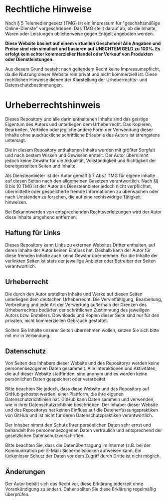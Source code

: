 # Rechtliche Hinweise

Nach § 5 Telemediengesetz (TMG) ist ein Impressum für "geschäftsmäßige Online-Dienste" vorgeschrieben. Das TMG stellt darauf ab, ob die Inhalte, Waren oder Leistungen üblicherweise gegen Entgelt angeboten werden.

**Diese Website basiert auf einem virtuellen Geschehen! Alle Angaben und Preise sind rein simuliert und basieren auf UNECHTEM GELD zu 100%. Es erfolgt kein echter kommerzieller Handel oder Verkauf von Produkten oder Dienstleistungen.**

Aus diesem Grund besteht nach geltendem Recht keine Impressumspflicht, da die Nutzung dieser Website rein privat und nicht kommerziell ist. Diese rechtlichen Hinweise dienen der Klarstellung der Urheberrechts- und Datenschutzbestimmungen.

# Urheberrechtshinweis

Dieses Repository und alle darin enthaltenen Inhalte sind das geistige Eigentum des Autors und unterliegen dem Urheberrecht. Das Kopieren, Bearbeiten, Verteilen oder jegliche andere Form der Verwendung dieser Inhalte ohne ausdrückliche schriftliche Erlaubnis des Autors ist strengstens untersagt.

Die in diesem Repository enthaltenen Inhalte wurden mit größter Sorgfalt und nach bestem Wissen und Gewissen erstellt. Der Autor übernimmt jedoch keine Gewähr für die Aktualität, Vollständigkeit und Richtigkeit der bereitgestellten Seiten und Inhalte.

Als Diensteanbieter ist der Autor gemäß § 7 Abs.1 TMG für eigene Inhalte auf diesen Seiten nach den allgemeinen Gesetzen verantwortlich. Nach §§ 8 bis 10 TMG ist der Autor als Diensteanbieter jedoch nicht verpflichtet, übermittelte oder gespeicherte fremde Informationen zu überwachen oder nach Umständen zu forschen, die auf eine rechtswidrige Tätigkeit hinweisen.

Bei Bekanntwerden von entsprechenden Rechtsverletzungen wird der Autor diese Inhalte umgehend entfernen.

## Haftung für Links

Dieses Repository kann Links zu externen Websites Dritter enthalten, auf deren Inhalte der Autor keinen Einfluss hat. Deshalb kann der Autor für diese fremden Inhalte auch keine Gewähr übernehmen. Für die Inhalte der verlinkten Seiten ist stets der jeweilige Anbieter oder Betreiber der Seiten verantwortlich.

## Urheberrecht

Die durch den Autor erstellten Inhalte und Werke auf diesen Seiten unterliegen dem deutschen Urheberrecht. Die Vervielfältigung, Bearbeitung, Verbreitung und jede Art der Verwertung außerhalb der Grenzen des Urheberrechtes bedürfen der schriftlichen Zustimmung des jeweiligen Autors bzw. Erstellers. Downloads und Kopien dieser Seite sind nur für den privaten, nicht kommerziellen Gebrauch gestattet.

Sollten Sie Inhalte unserer Seiten übernehmen wollen, setzen Sie sich bitte mit mir in Verbindung.

## Datenschutz

Von Seiten des Inhabers dieser Website und des Repositorys werden keine personenbezogenen Daten gesammelt. Alle Interaktionen und Aktivitäten, die auf dieser Website stattfinden, sind anonym und es werden keine persönlichen Daten gespeichert oder verarbeitet.

Bitte beachten Sie jedoch, dass diese Website und das Repository auf GitHub gehostet werden, einer Plattform, die ihre eigenen Datenschutzrichtlinien hat. GitHub kann Daten sammeln und verwenden, wie in ihrer Datenschutzrichtlinie beschrieben. Der Inhaber dieser Website und des Repositorys hat keinen Einfluss auf die Datenerfassungspraktiken von GitHub und ist nicht für deren Datenschutzpraktiken verantwortlich.

Der Inhaber nimmt den Schutz Ihrer persönlichen Daten sehr ernst und behandelt Ihre personenbezogenen Daten vertraulich und entsprechend der gesetzlichen Datenschutzvorschriften.

Bitte beachten Sie, dass die Datenübertragung im Internet (z.B. bei der Kommunikation per E-Mail) Sicherheitslücken aufweisen kann. Ein lückenloser Schutz der Daten vor dem Zugriff durch Dritte ist nicht möglich.

## Änderungen

Der Autor behält sich das Recht vor, diese Erklärung jederzeit ohne Vorankündigung zu ändern. Daher sollten Sie diese Erklärung regelmäßig überprüfen.
